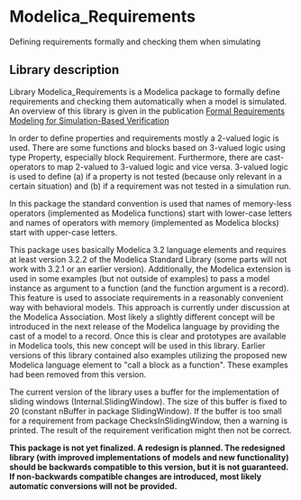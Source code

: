 # Modelica_Requirements

Defining requirements formally and checking them when simulating

## Library description

Library Modelica_Requirements is a Modelica package to formally define requirements and checking them automatically when a model is simulated. An overview of this library is given in the publication [Formal  Requirements Modeling for Simulation-Based Verification](http://www.ep.liu.se/ecp/118/067/ecp15118625.pdf) 

In order to define properties and requirements mostly a 2-valued logic is used. There are some functions and blocks based on 3-valued logic using type Property, especially block Requirement. Furthermore, there are cast-operators to map 2-valued to 3-valued logic and vice versa. 3-valued logic is used to define (a) if a property is not tested (because only relevant in a certain situation) and (b) if a requirement was not tested in a simulation run. 

In this package the standard convention is used that names of memory-less operators (implemented as Modelica functions) start with lower-case letters and names of operators with memory (implemented as Modelica blocks) start with upper-case letters.
 
This package uses basically Modelica 3.2 language elements and requires at least version 3.2.2 of the Modelica Standard Library (some parts will not work with 3.2.1 or an earlier version). Additionally, the Modelica extension is used in some examples (but not outside of examples) to pass a model instance as argument to a function (and the function argument is a record). This feature is used to associate requirements in a reasonably convenient way with behavioral models. This approach is currently under discussion at the Modelica Association. Most likely a slightly different concept will be introduced in the next release of the Modelica language by providing the cast of a model to a record. Once this is clear and prototypes are available in Modelica tools, this new concept will be used in this library. Earlier versions of this library contained also examples utilizing the proposed new Modelica language element to "call a block as a function". These examples had been removed from this version. 

The current version of the library uses a buffer for the implementation of sliding windows (Internal.SlidingWindow). The size of this buffer is fixed to 20 (constant nBuffer in package SlidingWindow). If the buffer is too small for a requirement from package ChecksInSlidingWindow, then a warning is printed. The result of the requirement verification might then not be correct. 

**This package is not yet finalized. A redesign is planned. The redesigned library (with improved implementations of models and new functionality) should be backwards compatible to this version, but it is not guaranteed. If non-backwards compatible changes are introduced, most likely automatic conversions will not be provided.**
